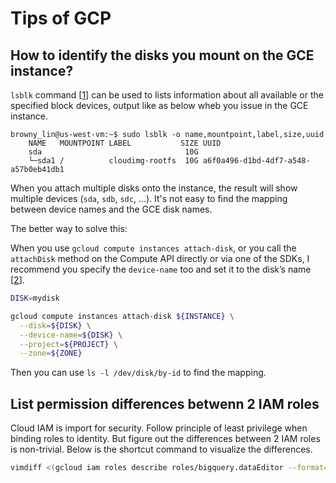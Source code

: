 
# Tips of GCP

## How to identify the disks you mount on the GCE instance?

`lsblk` command [[1](https://unix.stackexchange.com/a/108951/55714)] can be used to lists information about all available or the specified block devices, output like as below wheb you issue in the GCE instance.

```
browny_lin@us-west-vm:~$ sudo lsblk -o name,mountpoint,label,size,uuid
	NAME   MOUNTPOINT LABEL           SIZE UUID
	sda                                10G
	└─sda1 /          cloudimg-rootfs  10G a6f0a496-d1bd-4df7-a548-a57b0eb41db1
```

When you attach multiple disks onto the instance, the result will show multiple devices (`sda`, `sdb`, `sdc`, ...). It's not easy to find the mapping between device names and the GCE disk names.

The better way to solve this:

When you use `gcloud compute instances attach-disk`, or you call the `attachDisk` method on the Compute API directly or via one of the SDKs, I recommend you specify the `device-name` too and set it to the disk’s name [[2](https://unix.stackexchange.com/questions/14165/list-partition-labels-from-the-command-line)].

```bash
DISK=mydisk

gcloud compute instances attach-disk ${INSTANCE} \
  --disk=${DISK} \
  --device-name=${DISK} \
  --project=${PROJECT} \
  --zone=${ZONE}
```

Then you can use `ls -l /dev/disk/by-id` to find the mapping.

## List permission differences betwenn 2 IAM roles

Cloud IAM is import for security. Follow principle of least privilege when binding roles to identity. But figure out the differences between 2 IAM roles is non-trivial. Below is the shortcut command to visualize the differences.

```bash
vimdiff <(gcloud iam roles describe roles/bigquery.dataEditor --format=json | jq -S '.includedPermissions') <(gcloud iam roles describe roles/bigquery.user --format=json | jq -S '.includedPermissions')
```

